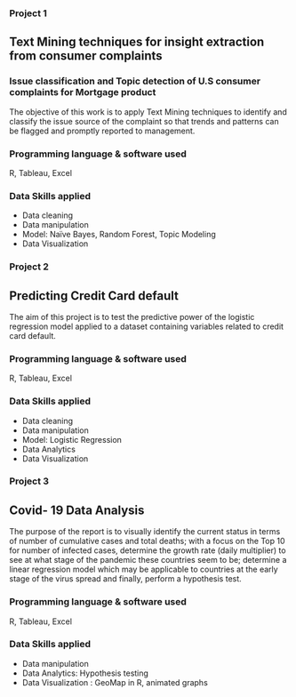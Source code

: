 ### Project 1

## Text Mining techniques for insight extraction from consumer complaints
### Issue classification and Topic detection of U.S consumer complaints for Mortgage product

The objective of this work is to apply Text Mining techniques to identify and classify the issue source of the complaint so that trends and patterns can be flagged and promptly reported to management.

### Programming language & software used
R, Tableau, Excel

### Data Skills applied
-	Data cleaning
-	Data manipulation
-	Model: Naïve Bayes, Random Forest, Topic Modeling
-	Data Visualization

### Project 2
## Predicting Credit Card default
The aim of this project is to test the predictive power of the logistic regression model applied to a dataset containing variables related to credit card default.

### Programming language & software used
R, Tableau, Excel
### Data Skills applied
-	Data cleaning
-	Data manipulation
-	Model: Logistic Regression
-	Data Analytics
-	Data Visualization

### Project 3
## Covid- 19 Data Analysis
The purpose of the report is to visually identify the current status in terms of number of cumulative cases and total deaths; with a focus on the Top 10 for number of infected cases, determine the growth rate (daily multiplier) to see at what stage of the pandemic these countries seem to be; determine a linear regression model which may be applicable to countries at the early stage of the virus spread and finally, perform a hypothesis test.

### Programming language & software used
R, Tableau, Excel
### Data Skills applied
-	Data manipulation
-	Data Analytics: Hypothesis testing
-	Data Visualization : GeoMap in R, animated graphs
